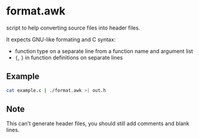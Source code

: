 <!-- 02.05 2020 -->

# format.awk
script to help converting source files into header files.

It expects GNU-like formating and C syntax:
  - function type on a separate line from a function name and argument list
  - `{`, `}` in function definitions on separate lines


## Example
``` sh
cat example.c | ./format.awk >| out.h
```

## Note
This can't generate header files,
you should still add comments and blank lines.
